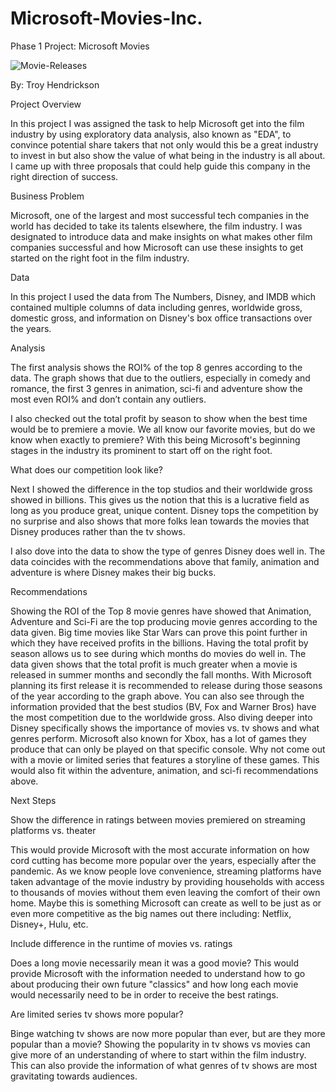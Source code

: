 # Microsoft-Movies-Inc.

Phase 1 Project: Microsoft Movies 


![Movie-Releases](https://user-images.githubusercontent.com/113871039/196200027-b76da72a-5154-41f0-8cc4-e27a6663f116.jpeg)

 

By: Troy Hendrickson 

Project Overview 

In this project I was assigned the task to help Microsoft get into the film industry by using exploratory data analysis, also known as "EDA", to convince potential share takers that not only would this be a great industry to invest in but also show the value of what being in the industry is all about. I came up with three proposals that could help guide this company in the right direction of success.   

Business Problem 

Microsoft, one of the largest and most successful tech companies in the world has decided to take its talents elsewhere, the film industry. I was designated to introduce data and make insights on what makes other film companies successful and how Microsoft can use these insights to get started on the right foot in the film industry. 

Data 

In this project I used the data from The Numbers, Disney, and IMDB which contained multiple columns of data including genres, worldwide gross, domestic gross, and information on Disney's box office transactions over the years. 

Analysis 

The first analysis shows the ROI% of the top 8 genres according to the data. The graph shows that due to the outliers, especially in comedy and romance, the first 3 genres in animation, sci-fi and adventure show the most even ROI% and don’t contain any outliers.  

 

I also checked out the total profit by season to show when the best time would be to premiere a movie. We all know our favorite movies, but do we know when exactly to premiere? With this being Microsoft's beginning stages in the industry its prominent to start off on the right foot.  

 

What does our competition look like? 

Next I showed the difference in the top studios and their worldwide gross showed in billions. This gives us the notion that this is a lucrative field as long as you produce great, unique content. Disney tops the competition by no surprise and also shows that more folks lean towards the movies that Disney produces rather than the tv shows.   

 

I also dove into the data to show the type of genres Disney does well in. The data coincides with the recommendations above that family, animation and adventure is  where Disney makes their big bucks.  

 

 

 

Recommendations  

Showing the ROI of the Top 8 movie genres have showed that Animation, Adventure and Sci-Fi are the top producing movie genres according to the data given. Big time movies like Star Wars can prove this point further in which they have received profits in the billions. Having the total profit by season allows us to see during which months do movies do well in. The data given shows that the total profit is much greater when a movie is released in summer months and secondly the fall months. With Microsoft planning its first release it is recommended to release during those seasons of the year according to the graph above. You can also see through the information provided that the best studios (BV, Fox and Warner Bros) have the most competition due to the worldwide gross. Also diving deeper into Disney specifically shows the importance of movies vs. tv shows and what genres perform. Microsoft also known for Xbox, has a lot of games they produce that can only be played on that specific console. Why not come out with a movie or limited series that features a storyline of these games. This would also fit within the adventure, animation, and sci-fi recommendations above. 

Next Steps 

Show the difference in ratings between movies premiered on streaming platforms vs. theater  

This would provide Microsoft with the most accurate information on how cord cutting has become more popular over the years, especially after the pandemic. As we know people love convenience, streaming platforms have taken advantage of the movie industry by providing households with access to thousands of movies without them even leaving the comfort of their own home. Maybe this is something Microsoft can create as well to be just as or even more competitive as the big names out there including: Netflix, Disney+, Hulu, etc.  

Include difference in the runtime of movies vs. ratings 

Does a long movie necessarily mean it was a good movie? This would provide Microsoft with the information needed to understand how to go about producing their own future "classics" and how long each movie would necessarily need to be in order to receive the best ratings.  

Are limited series tv shows more popular? 

Binge watching tv shows are now more popular than ever, but are they more popular than a movie? Showing the popularity in tv shows vs movies can give more of an understanding of where to start within the film industry. This can also provide the information of what genres of tv shows are most gravitating towards audiences. 
